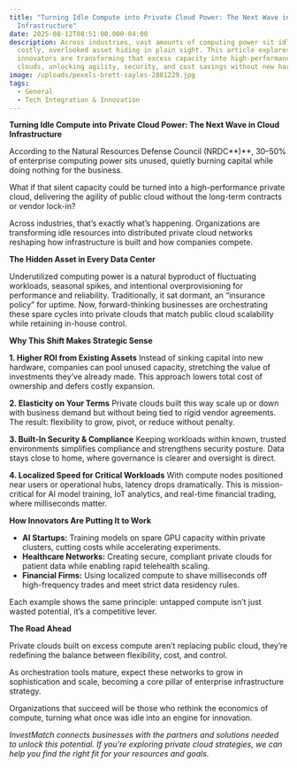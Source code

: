 ```yaml
---
title: "Turning Idle Compute into Private Cloud Power: The Next Wave in Cloud
  Infrastructure"
date: 2025-08-12T08:51:00.000-04:00
description: Across industries, vast amounts of computing power sit idle. A
  costly, overlooked asset hiding in plain sight. This article explores how
  innovators are transforming that excess capacity into high-performance private
  clouds, unlocking agility, security, and cost savings without new hardware.
image: /uploads/pexels-brett-sayles-2881229.jpg
tags:
  - General
  - Tech Integration & Innovation
---
```

**Turning Idle Compute into Private Cloud Power: The Next Wave in Cloud Infrastructure**

According to the Natural Resources Defense Council (NRDC**)**, 30–50% of enterprise computing power sits unused, quietly burning capital while doing nothing for the business.

What if that silent capacity could be turned into a high-performance private cloud, delivering the agility of public cloud without the long-term contracts or vendor lock-in?

Across industries, that’s exactly what’s happening. Organizations are transforming idle resources into distributed private cloud networks reshaping how infrastructure is built and how companies compete.

**The Hidden Asset in Every Data Center**

Underutilized computing power is a natural byproduct of fluctuating workloads, seasonal spikes, and intentional overprovisioning for performance and reliability.
Traditionally, it sat dormant, an “insurance policy” for uptime. Now, forward-thinking businesses are orchestrating these spare cycles into private clouds that match public cloud scalability while retaining in-house control.

**Why This Shift Makes Strategic Sense**

**1. Higher ROI from Existing Assets**
Instead of sinking capital into new hardware, companies can pool unused capacity, stretching the value of investments they’ve already made. This approach lowers total cost of ownership and defers costly expansion.

**2. Elasticity on Your Terms**
Private clouds built this way scale up or down with business demand but without being tied to rigid vendor agreements. The result: flexibility to grow, pivot, or reduce without penalty.

**3. Built-In Security & Compliance**
Keeping workloads within known, trusted environments simplifies compliance and strengthens security posture. Data stays close to home, where governance is clearer and oversight is direct.

**4. Localized Speed for Critical Workloads**
With compute nodes positioned near users or operational hubs, latency drops dramatically. This is mission-critical for AI model training, IoT analytics, and real-time financial trading, where milliseconds matter.

**How Innovators Are Putting It to Work**

* **AI Startups:** Training models on spare GPU capacity within private clusters, cutting costs while accelerating experiments.
* **Healthcare Networks:** Creating secure, compliant private clouds for patient data while enabling rapid telehealth scaling.
* **Financial Firms:** Using localized compute to shave milliseconds off high-frequency trades and meet strict data residency rules.

Each example shows the same principle: untapped compute isn’t just wasted potential, it’s a competitive lever.

**The Road Ahead**

Private clouds built on excess compute aren’t replacing public cloud, they’re redefining the balance between flexibility, cost, and control.

As orchestration tools mature, expect these networks to grow in sophistication and scale, becoming a core pillar of enterprise infrastructure strategy.

Organizations that succeed will be those who rethink the economics of compute, turning what once was idle into an engine for innovation.

*InvestMatch connects businesses with the partners and solutions needed to unlock this potential. If you’re exploring private cloud strategies, we can help you find the right fit for your resources and goals.*
